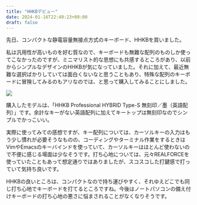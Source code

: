 ```yaml
---
title: "HHKBデビュー"
date: 2024-01-16T22:49:23+09:00
draft: false
---
```


先日、コンパクトな静電容量無接点方式のキーボード、HHKBを買いました。

<!--more-->

私は汎用性が高いものを好む質なので、キーボードも無難な配列のものしか使ってこなかったのですが、ミニマリスト的な思想にも共感するところがあり、以前からシンプルなデザインのHHKBが気になっていました。それに加えて、最近無難な選択ばかりしていては面白くないなと思うこともあり、特殊な配列のキーボードに冒険してみるのもアリなのでは、と思って購入してみることにしました。

![](/images/20240115090220.jpg)

購入したモデルは、「HHKB Professional HYBRID Type-S 無刻印／墨（英語配列）」です。余計なキーがない英語配列に加えてキートップは無刻印なのでシンプルでかっこいい。

実際に使ってみての感想ですが、キー配列については、カーソルキーの入力はもう少し慣れが必要そうなものの、コーディングやターミナル作業をするときはVimやEmacsのキーバインドを使っていて、カーソルキーはほとんど使わないので不便に感じる場面は少なそうです。打ち心地については、元々REALFORCEを使っていたこともあって想定通りではありましたが、スコスコした打鍵感で打っていて気持ち良いです。

HHKBの良いところは、コンパクトなので持ち運びやすく、それゆえどこでも同じ打ち心地でキーボードを打てるところですね。今後はノートパソコンの備え付けキーボードの打ち心地の悪さに悩まされることがなくなりそうです。
